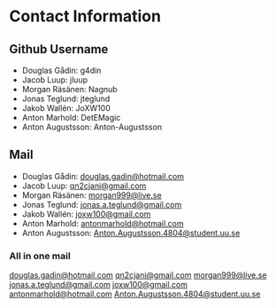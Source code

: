# Contact Information

## Github Username
- Douglas Gådin: g4din
- Jacob Luup: jluup
- Morgan Räsänen: Nagnub
- Jonas Teglund: jteglund
- Jakob Wallén: JoXW100
- Anton Marhold: DetEMagic
- Anton Augustsson: Anton-Augustsson

## Mail
- Douglas Gådin: douglas.gadin@hotmail.com
- Jacob Luup: qn2cjani@gmail.com
- Morgan Räsänen: morgan999@live.se
- Jonas Teglund: jonas.a.teglund@gmail.com
- Jakob Wallén: joxw100@gmail.com
- Anton Marhold: antonmarhold@hotmail.com
- Anton Augustsson: Anton.Augustsson.4804@student.uu.se

### All in one mail
douglas.gadin@hotmail.com
qn2cjani@gmail.com
morgan999@live.se
jonas.a.teglund@gmail.com
joxw100@gmail.com
antonmarhold@hotmail.com
Anton.Augustsson.4804@student.uu.se
